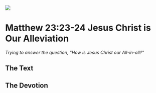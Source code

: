 <img class="intro-right" src="/images/art-matthew.jpg">

# Matthew 23:23-24 Jesus Christ is Our Alleviation

*Trying to answer the question, "How is Jesus Christ our All-in-all?"*

## The Text

## The Devotion